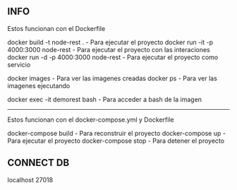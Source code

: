 ## INFO
Estos funcionan con el Dockerfile 

docker build -t node-rest . - Para ejecutar el proyecto 
docker run -it -p 4000:3000 node-rest - Para ejecutar el proyecto con las interaciones
docker run -d -p 4000:3000 node-rest - Para ejecutar el proyecto como servicio

docker images - Para ver las imagenes creadas
docker ps - Para ver las imagenes ejecutando

docker exec -it demorest bash - Para acceder a bash de la imagen

---

Estos funcionan con el docker-compose.yml y Dockerfile


docker-compose build - Para reconstruir el proyecto
docker-compose up - Para ejecutar el proyecto
docker-compose stop - Para detener el proyecto

## CONNECT DB
localhost 27018
